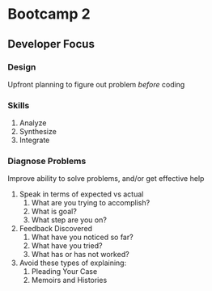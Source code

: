 # Bootcamp 2


## Developer Focus

### Design

Upfront planning to figure out problem _before_ coding

### Skills

1. Analyze
1. Synthesize
1. Integrate

### Diagnose Problems

Improve ability to solve problems, and/or get effective help

1. Speak in terms of expected vs actual
    1. What are you trying to accomplish? 
    1. What is goal?
    1. What step are you on?
2. Feedback Discovered
    1. What have you noticed so far?
    1. What have you tried?
    1. What has or has not worked?
3. Avoid these types of explaining:
    1. Pleading Your Case
    1. Memoirs and Histories